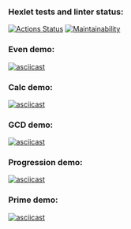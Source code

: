 ### Hexlet tests and linter status:
[![Actions Status](https://github.com/wloodheart/java-project-61/actions/workflows/hexlet-check.yml/badge.svg)](https://github.com/wloodheart/java-project-61/actions)
[![Maintainability](https://api.codeclimate.com/v1/badges/be0da62c86f00ead99f7/maintainability)](https://codeclimate.com/github/wloodheart/java-project-61/maintainability)

### Even demo:
[![asciicast](https://asciinema.org/a/620705.svg)](https://asciinema.org/a/620705?autoplay=1)

### Calc demo:
[![asciicast](https://asciinema.org/a/620706.svg)](https://asciinema.org/a/620706?autoplay=1)

### GCD demo:
[![asciicast](https://asciinema.org/a/620707.svg)](https://asciinema.org/a/620707?autoplay=1)

### Progression demo:
[![asciicast](https://asciinema.org/a/620708.svg)](https://asciinema.org/a/620708?autoplay=1)

### Prime demo:
[![asciicast](https://asciinema.org/a/620709.svg)](https://asciinema.org/a/620709?autoplay=1)